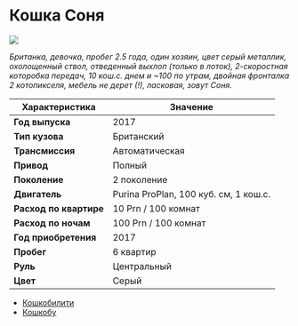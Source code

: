 # Кошка Соня

![](https://cs13.pikabu.ru/post_img/big/2019/06/22/5/1561189977191526125.jpg)

*Британка, девочка, пробег 2.5 года, один хозяин, цвет серый металлик, охолощенный ствол, отведенный выхлоп (только в лоток), 2-скоростная которобка передач, 10 кош.с. днем и ~100 по утрам, двойная фронталка 2 котопикселя, мебель не дерет (!), ласковая, зовут Соня.*

|**Характеристика**|**Значение**|
| ------------ | ------------ |
|**Год выпуска**|2017|
|**Тип кузова**|Британский|
|  **Трансмиссия**|Автоматическая|
|**Привод**|Полный|
|**Поколение**|2 поколение|
|**Двигатель**|Purina ProPlan, 100 куб. см, 1 кош.с.|
|**Расход по квартире**|10 Prn / 100 комнат|
|**Расход по ночам**|100 Prn / 100 комнат|
|**Год приобретения**|2017|
|**Пробег**|6 квартир|
|**Руль**|Центральный|
|**Цвет**|Серый|

- [Кошкобилити](https://github.com/noteMASTER11/KoshkaSonya/blob/master/Usage.md)
- [Кошкобу](https://pikabu.ru/story/moyo_byilostalo_6774116)